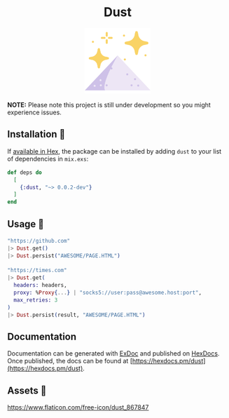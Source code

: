 <h1 align="center">Dust</h1>
<p align="center">
  <img width="150" height="150" src="https://raw.githubusercontent.com/imanhodjaev/dust/develop/assets/dust.svg"/>
</p>

**NOTE:** Please note this project is still under development so you might experience issues.

## Installation 💾

If [available in Hex](https://hex.pm/docs/publish), the package can be installed
by adding `dust` to your list of dependencies in `mix.exs`:

```elixir
def deps do
  [
    {:dust, "~> 0.0.2-dev"}
  ]
end
```

## Usage 🧠

```elixir
"https://github.com"
|> Dust.get()
|> Dust.persist("AWESOME/PAGE.HTML")

"https://times.com"
|> Dust.get(
  headers: headers,
  proxy: %Proxy{...} | "socks5://user:pass@awesome.host:port",
  max_retries: 3
)
|> Dust.persist(result, "AWESOME/PAGE.HTML")
```

## Documentation

Documentation can be generated with [ExDoc](https://github.com/elixir-lang/ex_doc)
and published on [HexDocs](https://hexdocs.pm). Once published, the docs can
be found at [https://hexdocs.pm/dust](https://hexdocs.pm/dust).

## Assets 💄

https://www.flaticon.com/free-icon/dust_867847

